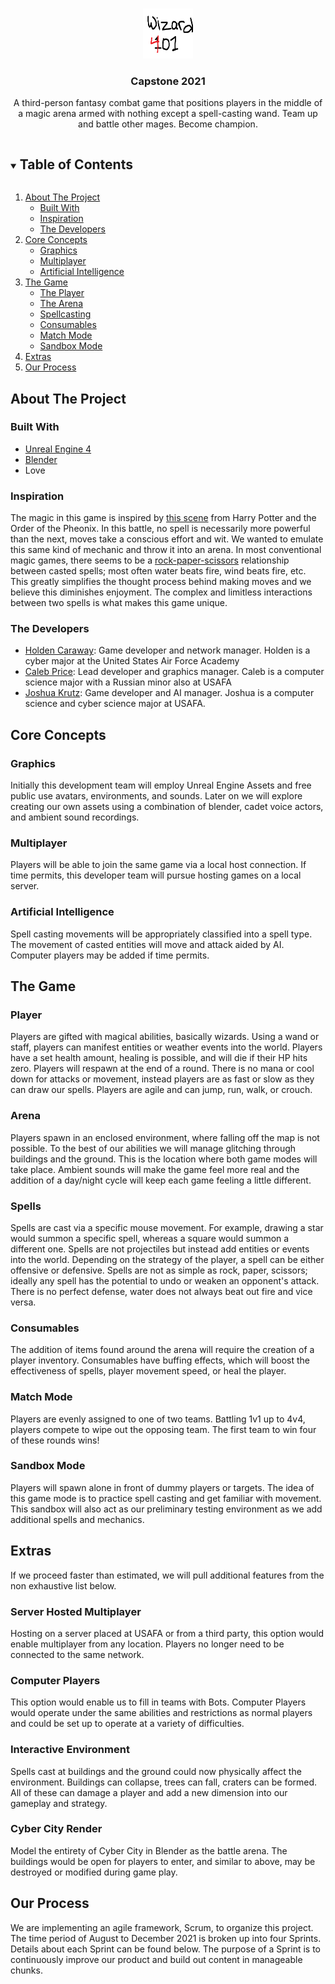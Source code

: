 <!-- PROJECT LOGO -->
<br />
<p align="center">
  <a href="https://github.com/jkrutz/capstone-2021">
    <img src="images/logo.png" alt="Logo" width="80" height="80">
  </a>

  <h3 align="center">Capstone 2021</h3>

  <p align="center">
    A third-person fantasy combat game that positions players in the middle of a magic arena armed with nothing except a spell-casting wand. Team up and battle other mages. Become champion.
  </p>
</p>



<!-- TABLE OF CONTENTS -->
<details open="open">
  <summary><h2 style="display: inline-block">Table of Contents</h2></summary>
  <ol>
    <li>
      <a href="#about-the-project">About The Project</a>
      <ul>
        <li><a href="#built-with">Built With</a></li>
        <li><a href="#inspiration">Inspiration</a></li>
        <li><a href="#devs">The Developers</a></li>
      </ul>
    </li>
    <li>
      <a href="#core-concepts">Core Concepts</a>
      <ul>
        <li><a href="#graphics">Graphics</a></li>
        <li><a href="#multiplayer">Multiplayer</a></li>
        <li><a href="#artificial-intelligence">Artificial Intelligence</a></li>
      </ul>
    </li>
    <li><a href="#game">The Game</a>
      <ul>
        <li><a href="#player">The Player</a></li>
        <li><a href="#arena">The Arena</a></li>
        <li><a href="#spells">Spellcasting</a></li>
        <li><a href="#consumables">Consumables</a></li>
        <li><a href="#match-mode">Match Mode</a></li>
        <li><a href="#sandbox-mode">Sandbox Mode</a></li>
      </ul>
    </li>
    <li><a href="#extras">Extras</a></li>
    <li><a href="#process">Our Process</a></li>
  </ol>
</details>



<!-- ABOUT THE PROJECT -->
## About The Project

### Built With

* <a href="https://www.unrealengine.com/en-US/">Unreal Engine 4</a>
* <a href="https://www.blender.org/">Blender</a>
* Love

### Inspiration

The magic in this game is inspired by <a href="https://www.youtube.com/watch?v=02pr2W7FT-c">this scene</a> from Harry Potter and the Order of the Pheonix. In this battle, no spell is necessarily more powerful than the next, moves take a conscious effort and wit. We wanted to emulate this same kind of mechanic and throw it into an arena. In most conventional magic games, there seems to be a <a href="https://en.wikipedia.org/wiki/Rock_paper_scissors">rock-paper-scissors</a> relationship between casted spells; most often water beats fire, wind beats fire, etc. This greatly simplifies the thought process behind making moves and we believe this diminishes enjoyment. The complex and limitless interactions between two spells is what makes this game unique.

### The Developers

<ul>
  <li><a href="mailto:C22Holden.Caraway@afacademy.af.edu">Holden Caraway</a>: Game developer and network manager. Holden is a cyber major at the United States Air Force Academy</li>
  <li><a href="mailto:C22Caleb.Price@afacademy.af.edu">Caleb Price</a>: Lead developer and graphics manager. Caleb is a computer science major with a Russian minor also at USAFA</li>
  <li><a href="mailto:C22Joshua.Krutz@afacademy.af.edu">Joshua Krutz</a>: Game developer and AI manager. Joshua is a computer science and cyber science major at USAFA.</li>
</ul>


<!-- CORE CONCEPTS -->
## Core Concepts

### Graphics

Initially this development team will employ Unreal Engine Assets and free public use avatars, environments, and sounds. Later on we will explore creating our own assets using a combination of blender, cadet voice actors, and ambient sound recordings.

### Multiplayer

Players will be able to join the same game via a local host connection. If time permits, this developer team will pursue hosting games on a local server. 

### Artificial Intelligence

Spell casting movements will be appropriately classified into a spell type. The movement of casted entities will move and attack aided by AI. Computer players may be added if time permits.


<!-- THE GAME -->
## The Game

### Player

Players are gifted with magical abilities, basically wizards. Using a wand or staff, players can manifest entities or weather events into the world. Players have a set health amount, healing is possible, and will die if their HP hits zero. Players will respawn at the end of a round. There is no mana or cool down for attacks or movement, instead players are as fast or slow as they can draw our spells. Players are agile and can jump, run, walk, or crouch. 

### Arena

Players spawn in an enclosed environment, where falling off the map is not possible. To the best of our abilities we will manage glitching through buildings and the ground. This is the location where both game modes will take place. Ambient sounds will make the game feel more real and the addition of a day/night cycle will keep each game feeling a little different.

### Spells

Spells are cast via a specific mouse movement. For example, drawing a star would summon a specific spell, whereas a square would summon a different one. Spells are not projectiles but instead add entities or events into the world. Depending on the strategy of the player, a spell can be either offensive or defensive. Spells are not as simple as rock, paper, scissors; ideally any spell has the potential to undo or weaken an opponent's attack. There is no perfect defense, water does not always beat out fire and vice versa. 

### Consumables

The addition of items found around the arena will require the creation of a player inventory. Consumables have buffing effects, which will boost the effectiveness of spells, player movement speed, or heal the player. 

### Match Mode

Players are evenly assigned to one of two teams. Battling 1v1 up to 4v4, players compete to wipe out the opposing team. The first team to win four of these rounds wins!

### Sandbox Mode

Players will spawn alone in front of dummy players or targets. The idea of this game mode is to practice spell casting and get familiar with movement. This sandbox will also act as our preliminary testing environment as we add additional spells and mechanics.

<!-- EXTRAS -->
## Extras

If we proceed faster than estimated, we will pull additional features from the non exhaustive list below.

### Server Hosted Multiplayer

Hosting on a server placed at USAFA or from a third party, this option would enable multiplayer from any location. Players no longer need to be connected to the same network.

### Computer Players

This option would enable us to fill in teams with Bots. Computer Players would operate under the same abilities and restrictions as normal players and could be set up to operate at a variety of difficulties.

### Interactive Environment

Spells cast at buildings and the ground could now physically affect the environment.  Buildings can collapse, trees can fall, craters can be formed. All of these can damage a player and add a new dimension into our gameplay and strategy.

### Cyber City Render

Model the entirety of Cyber City in Blender as the battle arena. The buildings would be open for players to enter, and similar to above, may be destroyed or modified during game play. 


<!-- PROCESS -->
## Our Process

We are implementing an agile framework, Scrum, to organize this project. The time period of August to December 2021 is broken up into four Sprints. Details about each Sprint can be found below. The purpose of a Sprint is to continuously improve our product and build out content in manageable chunks.
